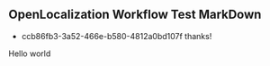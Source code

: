 ## OpenLocalization Workflow Test MarkDown
* ccb86fb3-3a52-466e-b580-4812a0bd107f 
thanks!

Hello world